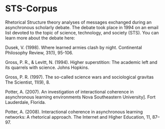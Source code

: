 # STS-Corpus
Rhetorical Structure theory analyses of messages exchanged during an asynchronous scholarly debate. The debate took place in 1994 on an email list devoted to the topic of science, technology, and society (STS). You can learn more about the debate here:

Dusek, V. (1998). Where learned armies clash by night. Continental Philosophy Review, 31(1), 95-106.

Gross, P. R., & Levitt, N. (1994). Higher superstition: The academic left and its quarrels with science. Johns Hopkins. 

Gross, P. R. (1997). The so-called science wars and sociological gravitas The Scientist, 11(9), 8. 

Potter, A. (2007). An investigation of interactional coherence in asynchronous learning environments Nova Southeastern University]. Fort Lauderdale, Florida. 

Potter, A. (2008). Interactional coherence in asynchronous learning networks: A rhetorical approach. The Internet and Higher Education, 11, 87–97. 
